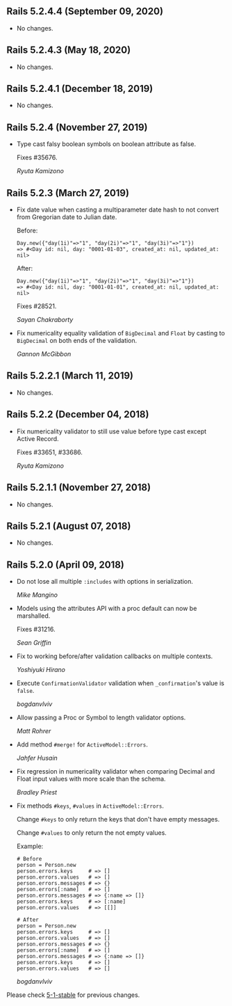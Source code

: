 ## Rails 5.2.4.4 (September 09, 2020) ##

*   No changes.


## Rails 5.2.4.3 (May 18, 2020) ##

*   No changes.


## Rails 5.2.4.1 (December 18, 2019) ##

*   No changes.


## Rails 5.2.4 (November 27, 2019) ##

*   Type cast falsy boolean symbols on boolean attribute as false.

    Fixes #35676.

    *Ryuta Kamizono*


## Rails 5.2.3 (March 27, 2019) ##

*   Fix date value when casting a multiparameter date hash to not convert
    from Gregorian date to Julian date.

    Before:

        Day.new({"day(1i)"=>"1", "day(2i)"=>"1", "day(3i)"=>"1"})
        => #<Day id: nil, day: "0001-01-03", created_at: nil, updated_at: nil>

    After:

        Day.new({"day(1i)"=>"1", "day(2i)"=>"1", "day(3i)"=>"1"})
        => #<Day id: nil, day: "0001-01-01", created_at: nil, updated_at: nil>

    Fixes #28521.

    *Sayan Chakraborty*

*   Fix numericality equality validation of `BigDecimal` and `Float`
    by casting to `BigDecimal` on both ends of the validation.

    *Gannon McGibbon*


## Rails 5.2.2.1 (March 11, 2019) ##

*   No changes.


## Rails 5.2.2 (December 04, 2018) ##

*   Fix numericality validator to still use value before type cast except Active Record.

    Fixes #33651, #33686.

    *Ryuta Kamizono*


## Rails 5.2.1.1 (November 27, 2018) ##

*   No changes.


## Rails 5.2.1 (August 07, 2018) ##

*   No changes.


## Rails 5.2.0 (April 09, 2018) ##

*   Do not lose all multiple `:includes` with options in serialization.

    *Mike Mangino*

*   Models using the attributes API with a proc default can now be marshalled.

    Fixes #31216.

    *Sean Griffin*

*   Fix to working before/after validation callbacks on multiple contexts.

    *Yoshiyuki Hirano*

*   Execute `ConfirmationValidator` validation when `_confirmation`'s value is `false`.

    *bogdanvlviv*

*   Allow passing a Proc or Symbol to length validator options.

    *Matt Rohrer*

*   Add method `#merge!` for `ActiveModel::Errors`.

    *Jahfer Husain*

*   Fix regression in numericality validator when comparing Decimal and Float input
    values with more scale than the schema.

    *Bradley Priest*

*   Fix methods `#keys`, `#values` in `ActiveModel::Errors`.

    Change `#keys` to only return the keys that don't have empty messages.

    Change `#values` to only return the not empty values.

    Example:

        # Before
        person = Person.new
        person.errors.keys     # => []
        person.errors.values   # => []
        person.errors.messages # => {}
        person.errors[:name]   # => []
        person.errors.messages # => {:name => []}
        person.errors.keys     # => [:name]
        person.errors.values   # => [[]]

        # After
        person = Person.new
        person.errors.keys     # => []
        person.errors.values   # => []
        person.errors.messages # => {}
        person.errors[:name]   # => []
        person.errors.messages # => {:name => []}
        person.errors.keys     # => []
        person.errors.values   # => []

    *bogdanvlviv*


Please check [5-1-stable](https://github.com/rails/rails/blob/5-1-stable/activemodel/CHANGELOG.md) for previous changes.

